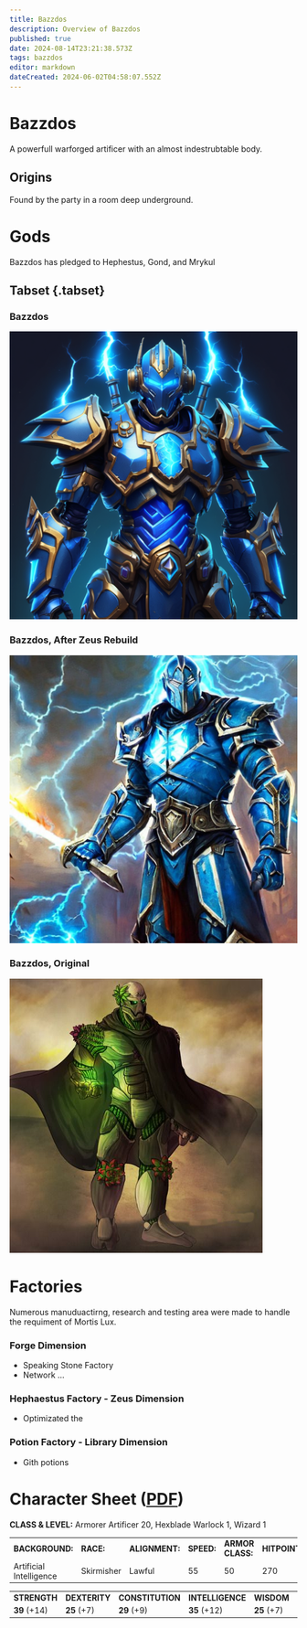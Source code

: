 ```yaml
---
title: Bazzdos
description: Overview of Bazzdos
published: true
date: 2024-08-14T23:21:38.573Z
tags: bazzdos
editor: markdown
dateCreated: 2024-06-02T04:58:07.552Z
---
```


# Bazzdos

 A powerfull warforged artificer with an almost indestrubtable body. 

## Origins

Found by the party in a room deep underground.

# Gods
Bazzdos has pledged to Hephestus, Gond, and Mrykul

## Tabset {.tabset}
### Bazzdos
![spoops_icon.png](/characters/bazzert/img3.png)
### Bazzdos, After Zeus Rebuild
![Zeus Rebuilt Bazzdos](/characters/bazzert/img2.png)
### Bazzdos, Original
![Founder Bazzdos](/characters/bazzert/img1.png)

# Factories
Numerous manuduactirng, research and testing area were made to handle the requiment of Mortis Lux. 

### Forge Dimension
- Speaking Stone Factory
- Network ...
### Hephaestus Factory - Zeus Dimension
- Optimizated the 
### Potion Factory - Library Dimension
 - Gith potions

# Character Sheet ([PDF](/characters/bazzert/bazzdos___roll20_characters.pdf))

**CLASS & LEVEL:** Armorer Artificer 20, Hexblade Warlock 1, Wizard 1

|     |     |     |     |     |     |     |
| --- | --- | --- | --- | --- | --- | --- |
| **BACKGROUND:** | **RACE:** | **ALIGNMENT:** | **SPEED:** | **ARMOR CLASS:** | **HITPOINTS:** | **INITIATIVE:** |
| Artificial Intelligence | Skirmisher | Lawful | 55  | 50  | 270 | 7.25 |


|     |     |     |     |     |     |
| --- | --- | --- | --- | --- | --- |
| **STRENGTH** | **DEXTERITY** | **CONSTITUTION** | **INTELLIGENCE** | **WISDOM** | **CHARISMA** |
| **39** (+14) | **25** (+7) | **29** (+9) | **35** (+12) | **25** (+7) | **25** (+7) |